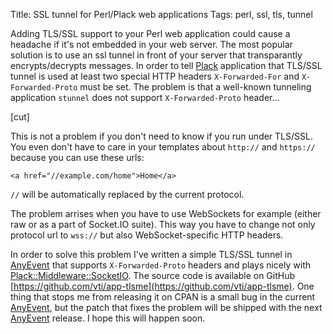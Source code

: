 Title: SSL tunnel for Perl/Plack web applications
Tags: perl, ssl, tls, tunnel

Adding TLS/SSL support to your Perl web application could cause a headache if
it's not embedded in your web server. The most popular solution is to use an ssl
tunnel in front of your server that transparantly encrypts/decrypts messages. In
order to tell [Plack](https://metacpan.org/pod/Plack) application that TLS/SSL tunnel is used at least two
special HTTP headers `X-Forwarded-For` and `X-Forwarded-Proto` must be set.
The problem is that a well-known tunneling application `stunnel` does not
support `X-Forwarded-Proto` header...

[cut]

This is not a problem if you don't need to know if you run under TLS/SSL.  You
even don't have to care in your templates about `http://` and `https://`
because you can use these urls:

    <a href="//example.com/home">Home</a>

`//` will be automatically replaced by the current protocol.

The problem arrises when you have to use WebSockets for example (either raw or
as a part of Socket.IO suite). This way you have to change not only protocol url
to `wss://` but also WebSocket-specific HTTP headers.

In order to solve this problem I've written a simple TLS/SSL tunnel in
[AnyEvent](https://metacpan.org/pod/AnyEvent) that supports `X-Forwarded-Proto` headers and plays nicely with
[Plack::Middleware::SocketIO](https://metacpan.org/pod/Plack::Middleware::SocketIO). The source code is available on GitHub
[https://github.com/vti/app-tlsme](https://github.com/vti/app-tlsme). One thing that stops me from releasing it
on CPAN is a small bug in the current [AnyEvent](https://metacpan.org/pod/AnyEvent), but the patch that fixes the
problem will be shipped with the next [AnyEvent](https://metacpan.org/pod/AnyEvent) release. I hope this will happen
soon.
